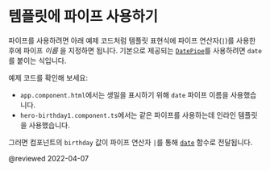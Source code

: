 <!--
# Using a pipe in a template
-->
# 템플릿에 파이프 사용하기

<!--
To apply a pipe, use the pipe operator (`|`) within a template expression as shown in the following code example, along with the *name* of the pipe, which is `date` for the built-in [`DatePipe`](api/common/DatePipe).

The tabs in the example show the following:

*   `app.component.html` uses `date` in a separate template to display a birthday.
*   `hero-birthday1.component.ts` uses the same pipe as part of an in-line template in a component that also sets the birthday value.

<code-tabs>
    <code-pane header="src/app/app.component.html" region="hero-birthday-template" path="pipes/src/app/app.component.html"></code-pane>
    <code-pane header="src/app/hero-birthday1.component.ts" path="pipes/src/app/hero-birthday1.component.ts"></code-pane>
</code-tabs>

The component's `birthday` value flows through the pipe operator, `|` to the [`date`](api/common/DatePipe) function.
-->
파이프를 사용하려면 아래 예제 코드처럼 템플릿 표현식에 파이프 연산자(`|`)를 사용한 후에 파이프 *이름* 을 지정하면 됩니다.
기본으로 제공되는 [`DatePipe`](api/common/DatePipe)를 사용하려면 `date`를 붙이는 식입니다.

예제 코드를 확인해 보세요:

*   `app.component.html`에서는 생일을 표시하기 위해 `date` 파이프 이름을 사용했습니다.
*   `hero-birthday1.component.ts`에서는 같은 파이프를 사용하는데 인라인 템플릿을 사용했습니다.

<code-tabs>
    <code-pane header="src/app/app.component.html" region="hero-birthday-template" path="pipes/src/app/app.component.html"></code-pane>
    <code-pane header="src/app/hero-birthday1.component.ts" path="pipes/src/app/hero-birthday1.component.ts"></code-pane>
</code-tabs>

그러면 컴포넌트의 `birthday` 값이 파이프 연산자 `|`를 통해 [`date`](api/common/DatePipe) 함수로 전달됩니다.


@reviewed 2022-04-07
